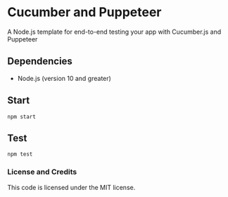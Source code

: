 # Cucumber and Puppeteer

A Node.js template for end-to-end testing your app with Cucumber.js and Puppeteer

## Dependencies

- Node.js (version 10 and greater)

## Start

```
npm start
```

## Test

```
npm test
```

### License and Credits

This code is licensed under the MIT license.
